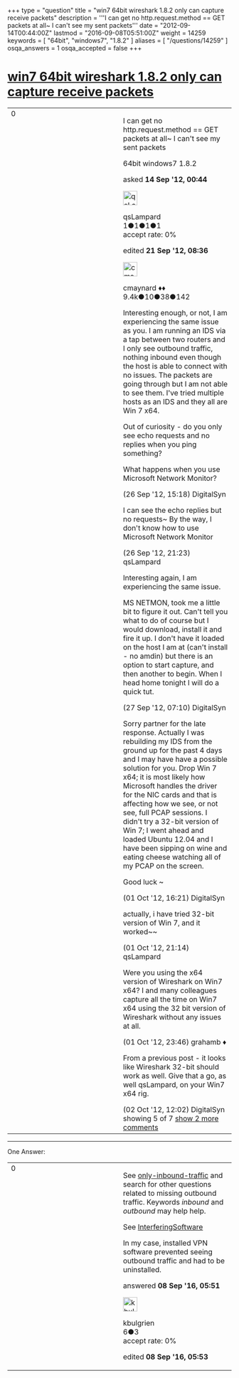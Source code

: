 +++
type = "question"
title = "win7 64bit wireshark 1.8.2 only can capture receive packets"
description = '''I can get no http.request.method == GET packets at all~ I can&#x27;t see my sent packets'''
date = "2012-09-14T00:44:00Z"
lastmod = "2016-09-08T05:51:00Z"
weight = 14259
keywords = [ "64bit", "windows7", "1.8.2" ]
aliases = [ "/questions/14259" ]
osqa_answers = 1
osqa_accepted = false
+++

<div class="headNormal">

# [win7 64bit wireshark 1.8.2 only can capture receive packets](/questions/14259/win7-64bit-wireshark-182-only-can-capture-receive-packets)

</div>

<div id="main-body">

<div id="askform">

<table id="question-table" style="width:100%;"><colgroup><col style="width: 50%" /><col style="width: 50%" /></colgroup><tbody><tr class="odd"><td style="width: 30px; vertical-align: top"><div class="vote-buttons"><span id="post-14259-upvote" class="ajax-command post-vote up" rel="nofollow" title="I like this post (click again to cancel)"> </span><div id="post-14259-score" class="post-score" title="current number of votes">0</div><span id="post-14259-downvote" class="ajax-command post-vote down" rel="nofollow" title="I dont like this post (click again to cancel)"> </span> <span id="favorite-mark" class="ajax-command favorite-mark" rel="nofollow" title="mark/unmark this question as favorite (click again to cancel)"> </span><div id="favorite-count" class="favorite-count"></div></div></td><td><div id="item-right"><div class="question-body"><p>I can get no http.request.method == GET packets at all~ I can't see my sent packets</p></div><div id="question-tags" class="tags-container tags"><span class="post-tag tag-link-64bit" rel="tag" title="see questions tagged &#39;64bit&#39;">64bit</span> <span class="post-tag tag-link-windows7" rel="tag" title="see questions tagged &#39;windows7&#39;">windows7</span> <span class="post-tag tag-link-1.8.2" rel="tag" title="see questions tagged &#39;1.8.2&#39;">1.8.2</span></div><div id="question-controls" class="post-controls"></div><div class="post-update-info-container"><div class="post-update-info post-update-info-user"><p>asked <strong>14 Sep '12, 00:44</strong></p><img src="https://secure.gravatar.com/avatar/a4a6a846f8a4cb9f0c90bd834e51651c?s=32&amp;d=identicon&amp;r=g" class="gravatar" width="32" height="32" alt="qsLampard&#39;s gravatar image" /><p><span>qsLampard</span><br />
<span class="score" title="1 reputation points">1</span><span title="1 badges"><span class="badge1">●</span><span class="badgecount">1</span></span><span title="1 badges"><span class="silver">●</span><span class="badgecount">1</span></span><span title="1 badges"><span class="bronze">●</span><span class="badgecount">1</span></span><br />
<span class="accept_rate" title="Rate of the user&#39;s accepted answers">accept rate:</span> <span title="qsLampard has no accepted answers">0%</span></p></div><div class="post-update-info post-update-info-edited"><p><span> edited <strong>21 Sep '12, 08:36</strong> </span></p><img src="https://secure.gravatar.com/avatar/55158e2322c4e365a5e0a4a0ac3fbcef?s=32&amp;d=identicon&amp;r=g" class="gravatar" width="32" height="32" alt="cmaynard&#39;s gravatar image" /><p><span>cmaynard ♦♦</span><br />
<span class="score" title="9361 reputation points"><span>9.4k</span></span><span title="10 badges"><span class="badge1">●</span><span class="badgecount">10</span></span><span title="38 badges"><span class="silver">●</span><span class="badgecount">38</span></span><span title="142 badges"><span class="bronze">●</span><span class="badgecount">142</span></span></p></div></div><div id="comments-container-14259" class="comments-container"><span id="14560"></span><div id="comment-14560" class="comment"><div id="post-14560-score" class="comment-score"></div><div class="comment-text"><p>Interesting enough, or not, I am experiencing the same issue as you. I am running an IDS via a tap between two routers and I only see outbound traffic, nothing inbound even though the host is able to connect with no issues. The packets are going through but I am not able to see them. I've tried multiple hosts as an IDS and they all are Win 7 x64.</p><p>Out of curiosity - do you only see echo requests and no replies when you ping something?</p><p>What happens when you use Microsoft Network Monitor?</p></div><div id="comment-14560-info" class="comment-info"><span class="comment-age">(26 Sep '12, 15:18)</span> <span class="comment-user userinfo">DigitalSyn</span></div></div><span id="14567"></span><div id="comment-14567" class="comment"><div id="post-14567-score" class="comment-score"></div><div class="comment-text"><p>I can see the echo replies but no requests~ By the way, I don't know how to use Microsoft Network Monitor</p></div><div id="comment-14567-info" class="comment-info"><span class="comment-age">(26 Sep '12, 21:23)</span> <span class="comment-user userinfo">qsLampard</span></div></div><span id="14571"></span><div id="comment-14571" class="comment"><div id="post-14571-score" class="comment-score"></div><div class="comment-text"><p>Interesting again, I am experiencing the same issue.<br />
</p><p>MS NETMON, took me a little bit to figure it out. Can't tell you what to do of course but I would download, install it and fire it up. I don't have it loaded on the host I am at (can't install - no amdin) but there is an option to start capture, and then another to begin. When I head home tonight I will do a quick tut.</p></div><div id="comment-14571-info" class="comment-info"><span class="comment-age">(27 Sep '12, 07:10)</span> <span class="comment-user userinfo">DigitalSyn</span></div></div><span id="14631"></span><div id="comment-14631" class="comment"><div id="post-14631-score" class="comment-score"></div><div class="comment-text"><p>Sorry partner for the late response. Actually I was rebuilding my IDS from the ground up for the past 4 days and I may have have a possible solution for you. Drop Win 7 x64; it is most likely how Microsoft handles the driver for the NIC cards and that is affecting how we see, or not see, full PCAP sessions. I didn't try a 32-bit version of Win 7; I went ahead and loaded Ubuntu 12.04 and I have been sipping on wine and eating cheese watching all of my PCAP on the screen.</p><p>Good luck ~</p></div><div id="comment-14631-info" class="comment-info"><span class="comment-age">(01 Oct '12, 16:21)</span> <span class="comment-user userinfo">DigitalSyn</span></div></div><span id="14633"></span><div id="comment-14633" class="comment"><div id="post-14633-score" class="comment-score"></div><div class="comment-text"><p>actually, i have tried 32-bit version of Win 7, and it worked~~</p></div><div id="comment-14633-info" class="comment-info"><span class="comment-age">(01 Oct '12, 21:14)</span> <span class="comment-user userinfo">qsLampard</span></div></div><span id="14634"></span><div id="comment-14634" class="comment not_top_scorer"><div id="post-14634-score" class="comment-score"></div><div class="comment-text"><p>Were you using the x64 version of Wireshark on Win7 x64? I and many colleagues capture all the time on Win7 x64 using the 32 bit version of Wireshark without any issues at all.</p></div><div id="comment-14634-info" class="comment-info"><span class="comment-age">(01 Oct '12, 23:46)</span> <span class="comment-user userinfo">grahamb ♦</span></div></div><span id="14643"></span><div id="comment-14643" class="comment not_top_scorer"><div id="post-14643-score" class="comment-score"></div><div class="comment-text"><p>From a previous post - it looks like Wireshark 32-bit should work as well. Give that a go, as well qsLampard, on your Win7 x64 rig.</p></div><div id="comment-14643-info" class="comment-info"><span class="comment-age">(02 Oct '12, 12:02)</span> <span class="comment-user userinfo">DigitalSyn</span></div></div></div><div id="comment-tools-14259" class="comment-tools"><span class="comments-showing"> showing 5 of 7 </span> <a href="#" class="show-all-comments-link">show 2 more comments</a></div><div class="clear"></div><div id="comment-14259-form-container" class="comment-form-container"></div><div class="clear"></div></div></td></tr></tbody></table>

------------------------------------------------------------------------

<div class="tabBar">

<span id="sort-top"></span>

<div class="headQuestions">

One Answer:

</div>

</div>

<span id="55391"></span>

<div id="answer-container-55391" class="answer">

<table style="width:100%;"><colgroup><col style="width: 50%" /><col style="width: 50%" /></colgroup><tbody><tr class="odd"><td style="width: 30px; vertical-align: top"><div class="vote-buttons"><span id="post-55391-upvote" class="ajax-command post-vote up" rel="nofollow" title="I like this post (click again to cancel)"> </span><div id="post-55391-score" class="post-score" title="current number of votes">0</div><span id="post-55391-downvote" class="ajax-command post-vote down" rel="nofollow" title="I dont like this post (click again to cancel)"> </span></div></td><td><div class="item-right"><div class="answer-body"><p>See <a href="https://ask.wireshark.org/questions/11714/only-inbound-traffic">only-inbound-traffic</a> and search for other questions related to missing outbound traffic. Keywords <em>inbound</em> and <em>outbound</em> may help help.</p><p>See <a href="https://wiki.wireshark.org/CaptureSetup/InterferingSoftware">InterferingSoftware</a></p><p>In my case, installed VPN software prevented seeing outbound traffic and had to be uninstalled.</p></div><div class="answer-controls post-controls"></div><div class="post-update-info-container"><div class="post-update-info post-update-info-user"><p>answered <strong>08 Sep '16, 05:51</strong></p><img src="https://secure.gravatar.com/avatar/01aa855068a6805deac3f3371c5b00d1?s=32&amp;d=identicon&amp;r=g" class="gravatar" width="32" height="32" alt="kbulgrien&#39;s gravatar image" /><p><span>kbulgrien</span><br />
<span class="score" title="6 reputation points">6</span><span title="3 badges"><span class="bronze">●</span><span class="badgecount">3</span></span><br />
<span class="accept_rate" title="Rate of the user&#39;s accepted answers">accept rate:</span> <span title="kbulgrien has no accepted answers">0%</span> </br></p></div><div class="post-update-info post-update-info-edited"><p><span> edited <strong>08 Sep '16, 05:53</strong> </span></p></div></div><div id="comments-container-55391" class="comments-container"></div><div id="comment-tools-55391" class="comment-tools"></div><div class="clear"></div><div id="comment-55391-form-container" class="comment-form-container"></div><div class="clear"></div></div></td></tr></tbody></table>

</div>

<div class="paginator-container-left">

</div>

</div>

</div>

